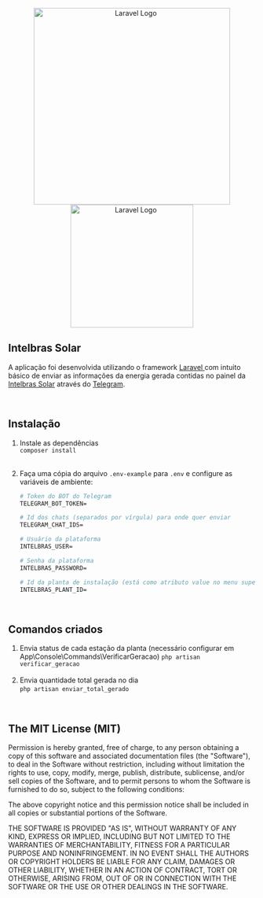 <p align="center">
    <a href="https://laravel.com" target="_blank"><img src="https://raw.githubusercontent.com/laravel/art/master/logo-lockup/5%20SVG/2%20CMYK/1%20Full%20Color/laravel-logolockup-cmyk-red.svg" width="400" alt="Laravel Logo"></a>
    <a href="http://solar-monitoramento.intelbras.com.br" target="_blank"><img src="http://solar-monitoramento.intelbras.com.br/v3/images/odm/login_logo.png" width="250" alt="Laravel Logo"></a>
</p>

## Intelbras Solar

A aplicação foi desenvolvida utilizando o framework [Laravel ](https://laravel.com/)com intuito básico de enviar as informações da energia gerada contidas no painel da [Intelbras Solar](http://solar-monitoramento.intelbras.com.br) através do [Telegram](https://telegram.org/).

<br>

## Instalação

1. Instale as dependências  
   `composer install`  
   <br>
2. Faça uma cópia do arquivo `.env-example` para `.env` e configure as variáveis de ambiente:

   ```apache
   # Token do BOT do Telegram
   TELEGRAM_BOT_TOKEN=

   # Id dos chats (separados por vírgula) para onde quer enviar
   TELEGRAM_CHAT_IDS=

   # Usuário da plataforma
   INTELBRAS_USER=

   # Senha da plataforma
   INTELBRAS_PASSWORD=

   # Id da planta de instalação (está como atributo value no menu superior esquerdo da plataforma)
   INTELBRAS_PLANT_ID=
   ```

<br>

## Comandos criados

1. Envia status de cada estação da planta (necessário configurar em App\Console\Commands\VerificarGeracao)
   `php artisan verificar_geracao`  
   <br>
2. Envia quantidade total gerada no dia  
   `php artisan enviar_total_gerado`  

<br>

## The MIT License (MIT)

Permission is hereby granted, free of charge, to any person obtaining a copy
of this software and associated documentation files (the "Software"), to deal
in the Software without restriction, including without limitation the rights
to use, copy, modify, merge, publish, distribute, sublicense, and/or sell
copies of the Software, and to permit persons to whom the Software is
furnished to do so, subject to the following conditions:

The above copyright notice and this permission notice shall be included in
all copies or substantial portions of the Software.

THE SOFTWARE IS PROVIDED "AS IS", WITHOUT WARRANTY OF ANY KIND, EXPRESS OR
IMPLIED, INCLUDING BUT NOT LIMITED TO THE WARRANTIES OF MERCHANTABILITY,
FITNESS FOR A PARTICULAR PURPOSE AND NONINFRINGEMENT. IN NO EVENT SHALL THE
AUTHORS OR COPYRIGHT HOLDERS BE LIABLE FOR ANY CLAIM, DAMAGES OR OTHER
LIABILITY, WHETHER IN AN ACTION OF CONTRACT, TORT OR OTHERWISE, ARISING FROM,
OUT OF OR IN CONNECTION WITH THE SOFTWARE OR THE USE OR OTHER DEALINGS IN
THE SOFTWARE.
